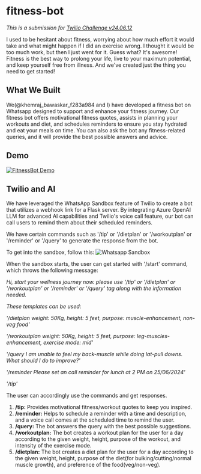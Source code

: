 # fitness-bot

*This is a submission for [Twilio Challenge v24.06.12](https://dev.to/challenges/twilio)*

I used to be hesitant about fitness, worrying about how much effort it would take and what might happen if I did an exercise wrong. I thought it would be too much work, but then I just went for it. Guess what? It's awesome! Fitness is the best way to prolong your life, live to your maximum potential, and keep yourself free from illness. And we've created just the thing you need to get started!

## What We Built
We(@khemraj_bawaskar_f283a984 and I) have developed a fitness bot on Whatsapp designed to support and enhance your fitness journey. Our fitness bot offers motivational fitness quotes, assists in planning your workouts and diet, and schedules reminders to ensure you stay hydrated and eat your meals on time. You can also ask the bot any fitness-related queries, and it will provide the best possible answers and advice.

## Demo
[![FitnessBot Demo](https://img.youtube.com/vi/BWltYXFmZmo/0.jpg)](https://www.youtube.com/watch?v=BWltYXFmZmo)


## Twilio and AI
We have leveraged the WhatsApp Sandbox feature of Twilio to create a bot that utilizes a webhook link for a Flask server. By integrating Azure OpenAI LLM for advanced AI capabilities and Twilio's voice call feature, our bot can call users to remind them about their scheduled reminders.

We have certain commands such as '/tip' or '/dietplan' or '/workoutplan' or '/reminder' or '/query' to generate the response from the bot.

To get into the sandbox, follow this:
![Whatsapp Sandbox](https://dev-to-uploads.s3.amazonaws.com/uploads/articles/ixfs1fkutjlpyz0ujo69.png)


When the sandbox starts, the user can get started with '/start' command, which throws the following message: 

*Hi, start your wellness journey now. please use '/tip' or '/dietplan' or '/workoutplan' or '/reminder' or '/query' tag along with the information needed.*
                    
*These templates can be used:*
                    
*'/dietplan weight: 50Kg, height: 5 feet, purpose: muscle-enhancement, non-veg food'*
                    
*'/workoutplan weight: 50Kg, height: 5 feet, purpose: leg-muscles-enhancement, exercise mode: mid'*
                    
*'/query I am unable to feel my back-muscle while doing lat-pull downs. What should I do to improve?'*
                    
*'/reminder Please set an call reminder for lunch at 2 PM on 25/06/2024'*
                    
*'/tip'*

The user can accordingly use the commands and get responses.
1. **/tip:** Provides motivational fitness/workout quotes to keep you inspired.
2. **/reminder:** Helps to schedule a reminder with a time and description, and a voice call comes at the scheduled time to remind the user.
3. **/query:** The bot answers the query with the best possible suggestions.
4. **/workoutplan:** The bot creates a workout plan for the user for a day according to the given weight, height, purpose of the workout, and intensity of the exercise mode.
5. **/dietplan:** The bot creates a diet plan for the user for a day according to the given weight, height, purpose of the diet(for bulking/cutting/normal muscle growth), and preference of the food(veg/non-veg).

